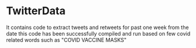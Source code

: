 # TwitterData

It contains code to extract tweets and retweets for past one week from the date this code has been successfully compiled and run based on few covid related words such as "COVID VACCINE MASKS"
